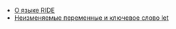 - [О языке RIDE](/smart-contracts/ride-language/about-ride-language.md)
- [Неизменяемые переменные и ключевое слово let](/smart-contracts/ride-language/immutable-variables-and-the-let-keyword.md)